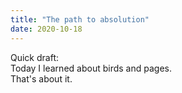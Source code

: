 ```yaml
---
title: "The path to absolution"
date: 2020-10-18
---
```


Quick draft:  
Today I learned about birds and pages.  
That's about it.
